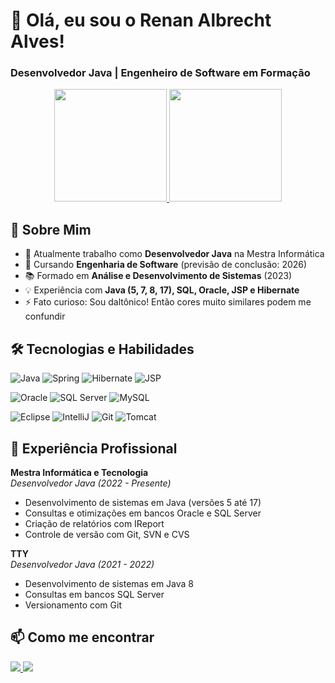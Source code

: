 # 👋 Olá, eu sou o Renan Albrecht Alves! 

### Desenvolvedor Java | Engenheiro de Software em Formação

<div align="center">
  <a href="https://github.com/renanza0">
    <img height="180em" src="https://github-readme-stats.vercel.app/api?username=renanza0&show_icons=true&theme=dark&include_all_commits=true&count_private=true"/>
    <img height="180em" src="https://github-readme-stats.vercel.app/api/top-langs/?username=renanza0&layout=compact&langs_count=8&theme=dark"/>
  </a>
</div>

## 🚀 Sobre Mim

- 🔭 Atualmente trabalho como **Desenvolvedor Java** na Mestra Informática
- 🌱 Cursando **Engenharia de Software** (previsão de conclusão: 2026)
- 📚 Formado em **Análise e Desenvolvimento de Sistemas** (2023)
- 💡 Experiência com **Java (5, 7, 8, 17), SQL, Oracle, JSP e Hibernate**
- ⚡ Fato curioso: Sou daltônico! Então cores muito similares podem me confundir

## 🛠 Tecnologias e Habilidades

![Java](https://img.shields.io/badge/Java-5%2C%207%2C%208%2C%2017-ED8B00?style=for-the-badge&logo=openjdk&logoColor=white)
![Spring](https://img.shields.io/badge/Spring-6DB33F?style=for-the-badge&logo=spring&logoColor=white)
![Hibernate](https://img.shields.io/badge/Hibernate-59666C?style=for-the-badge&logo=hibernate&logoColor=white)
![JSP](https://img.shields.io/badge/JSP-007396?style=for-the-badge&logo=java&logoColor=white)

![Oracle](https://img.shields.io/badge/Oracle-F80000?style=for-the-badge&logo=oracle&logoColor=white)
![SQL Server](https://img.shields.io/badge/SQL_Server-CC2927?style=for-the-badge&logo=microsoft-sql-server&logoColor=white)
![MySQL](https://img.shields.io/badge/MySQL-4479A1?style=for-the-badge&logo=mysql&logoColor=white)

![Eclipse](https://img.shields.io/badge/Eclipse-2C2255?style=for-the-badge&logo=eclipse&logoColor=white)
![IntelliJ](https://img.shields.io/badge/IntelliJ-000000?style=for-the-badge&logo=intellij-idea&logoColor=white)
![Git](https://img.shields.io/badge/Git-F05032?style=for-the-badge&logo=git&logoColor=white)
![Tomcat](https://img.shields.io/badge/Tomcat-F8DC75?style=for-the-badge&logo=apache-tomcat&logoColor=black)

## 💼 Experiência Profissional

**Mestra Informática e Tecnologia**  
*Desenvolvedor Java (2022 - Presente)*  
- Desenvolvimento de sistemas em Java (versões 5 até 17)  
- Consultas e otimizações em bancos Oracle e SQL Server  
- Criação de relatórios com IReport  
- Controle de versão com Git, SVN e CVS  

**TTY**  
*Desenvolvedor Java (2021 - 2022)*  
- Desenvolvimento de sistemas em Java 8  
- Consultas em bancos SQL Server  
- Versionamento com Git  

## 📫 Como me encontrar

<div> 
  <a href="mailto:renanalves_555@hotmail.com">
    <img src="https://img.shields.io/badge/Hotmail-0078D4?style=for-the-badge&logo=microsoft-outlook&logoColor=white"/>
  </a>
  <a href="https://www.linkedin.com/in/renanza0/" target="_blank">
    <img src="https://img.shields.io/badge/LinkedIn-0077B5?style=for-the-badge&logo=linkedin&logoColor=white"/>
  </a> 
</div>
